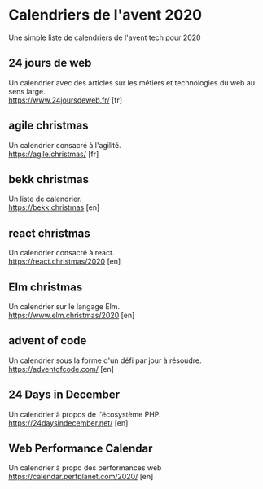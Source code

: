 # Calendriers de l'avent 2020
Une simple liste de calendriers de l'avent tech pour 2020

## 24 jours de web
Un calendrier avec des articles sur les métiers et technologies du web au sens large.   
https://www.24joursdeweb.fr/ [fr]

## agile christmas
Un calendrier consacré à l'agilité.  
https://agile.christmas/ [fr]

## bekk christmas
Un liste de calendrier.  
https://bekk.christmas [en]

## react christmas
Un calendrier consacré à react.  
https://react.christmas/2020 [en]

## Elm christmas
Un calendrier sur le langage Elm.  
https://www.elm.christmas/2020 [en]

## advent of code
Un calendrier sous la forme d'un défi par jour à résoudre.  
https://adventofcode.com/ [en]

## 24 Days in December
Un calendrier à propos de l'écosystème PHP.  
https://24daysindecember.net/ [en]

## Web Performance Calendar
Un calendrier à propo des performances web
https://calendar.perfplanet.com/2020/ [en]
